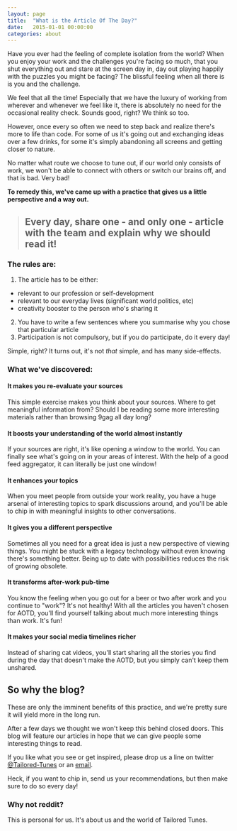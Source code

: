 ```yaml
---
layout: page
title:  "What is the Article Of The Day?"
date:   2015-01-01 00:00:00
categories: about
---
```


Have you ever had the feeling of complete isolation from the world? When you enjoy
your work and the challenges you're facing so much, that you shut everything out
and stare at the screen day in, day out playing happily with the puzzles you might
be facing? The blissful feeling when all there is is you and the challenge.

We feel that all the time! Especially that we have the luxury of working from
wherever and whenever we feel like it, there is absolutely no need for the
occasional reality check. Sounds good, right? We think so too.

However, once every so often we need to step back and realize there's more to life
than code. For some of us it's going out and exchanging ideas over a few drinks,
for some it's simply abandoning all screens and getting closer to nature.

No matter what route we choose to tune out, if our world only consists of work,
we won't be able to connect with others or switch our brains off, and that is
bad. Very bad!

__To remedy this, we've came up with a practice that gives us a little perspective
and a way out.__

> ## Every day, share one - and only one - article with the team and explain why we should read it!

### The rules are:
1. The article has to be either:
 - relevant to our profession or self-development
 - relevant to our everyday lives (significant world politics, etc)
 - creativity booster to the person who's sharing it
2. You have to write a few sentences where you summarise why you chose that particular article
3. Participation is not compulsory, but if you do participate, do it every day!

Simple, right?
It turns out, it's not _that_ simple, and has many side-effects.

### What we've discovered:

#### It makes you re-evaluate your sources
This simple exercise makes you think about your sources. Where to get meaningful
information from? Should I be reading some more interesting materials rather than
browsing 9gag all day long?

#### It boosts your understanding of the world almost instantly
If your sources are right, it's like opening a window to the world. You can finally
see what's going on in your areas of interest. With the help of a good feed aggregator,
it can literally be just one window!

#### It enhances your topics
When you meet people from outside your work reality, you have a huge arsenal of
interesting topics to spark discussions around, and you'll be able to chip in with
meaningful insights to other conversations.

#### It gives you a different perspective
Sometimes all you need for a great idea is just a new perspective of viewing things.
You might be stuck with a legacy technology without even knowing there's something
better. Being up to date with possibilities reduces the risk of growing obsolete.

#### It transforms after-work pub-time
You know the feeling when you go out for a beer or two after work and you continue
to "work"? It's not healthy! With all the articles you haven't chosen for AOTD,
you'll find yourself talking about much more interesting things than work. It's fun!

#### It makes your social media timelines richer
Instead of sharing cat videos, you'll start sharing all the stories you find during the day
that doesn't make the AOTD, but you simply can't keep them unshared.

## So why the blog?

These are only the imminent benefits of this practice, and we're pretty sure it will
yield more in the long run.

After a few days we thought we won't keep this behind closed doors. This blog will
feature our articles in hope that we can give people some interesting things to read.

If you like what you see or get inspired, please drop us a line on twitter [@Tailored-Tunes](http://www.twitter.com/Tailored_Tunes)
or an [email](mailto://hello@tailored-tunes.com).

Heck, if you want to chip in, send us your recommendations, but then make sure to do so
every day!

### Why not reddit?
This is personal for us. It's about us and the world of Tailored Tunes.
